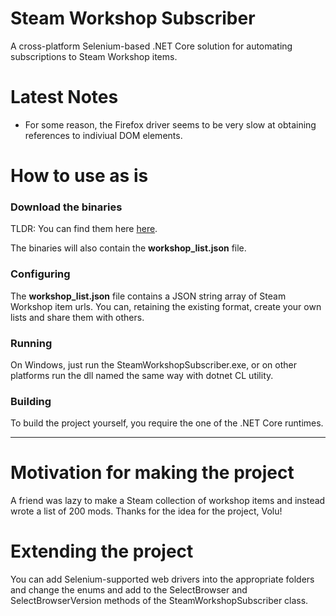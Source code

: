 # Steam Workshop Subscriber

A cross-platform Selenium-based .NET Core solution for automating subscriptions to Steam Workshop items. 

# Latest Notes
- For some reason, the Firefox driver seems to be very slow at obtaining references to indiviual DOM elements.

# How to use as is

### Download the binaries 
TLDR: You can find them here [here](https://github.com/niko-la-petrovic/SteamWorkshopSubscriber/releases).

 The binaries will also contain the **workshop_list.json** file.
### Configuring
The **workshop_list.json** file contains a JSON string array of Steam Workshop item urls. You can, retaining the existing format, create your own lists and share them with others.

### Running
On Windows, just run the SteamWorkshopSubscriber.exe, or on other platforms run the dll named the same way with dotnet CL utility.

### Building

To build the project yourself, you require the one of the .NET Core runtimes.

---

# Motivation for making the project

A friend was lazy to make a Steam collection of workshop items and instead wrote a list of 200 mods. Thanks for the idea for the project, Volu!


# Extending the project

You can add Selenium-supported web drivers into the appropriate folders and change the enums and add to the SelectBrowser and SelectBrowserVersion methods of the SteamWorkshopSubscriber class.
